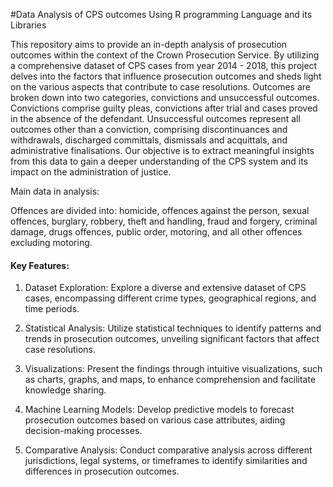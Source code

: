 #Data Analysis of CPS outcomes Using R programming Language and its Libraries

This repository aims to provide an in-depth analysis of prosecution outcomes within the context of the Crown Prosecution Service.
By utilizing a comprehensive dataset of CPS cases from year 2014 - 2018, this project delves into the factors that influence prosecution outcomes and sheds light on the various aspects that contribute to case resolutions. Outcomes are broken down into two categories, convictions and unsuccessful outcomes. Convictions comprise guilty pleas, convictions after trial and cases proved in the absence of the defendant. Unsuccessful outcomes represent all outcomes other than a conviction, comprising discontinuances and withdrawals, discharged committals, dismissals and acquittals, and administrative finalisations. Our objective is to extract meaningful insights from this data to gain a deeper understanding of the CPS system and its impact on the administration of justice.

Main data in analysis:

Offences are divided into: homicide, offences against the person, sexual offences, burglary, robbery, theft and handling, fraud and forgery, criminal damage, drugs offences, public order, motoring, and all other offences excluding motoring.

#### Key Features:

1. Dataset Exploration: Explore a diverse and extensive dataset of CPS cases, encompassing different crime types, geographical regions, and time periods.

2. Statistical Analysis: Utilize statistical techniques to identify patterns and trends in prosecution outcomes, unveiling significant factors that affect case resolutions.

3. Visualizations: Present the findings through intuitive visualizations, such as charts, graphs, and maps, to enhance comprehension and facilitate knowledge sharing.

4. Machine Learning Models: Develop predictive models to forecast prosecution outcomes based on various case attributes, aiding decision-making processes.

5. Comparative Analysis: Conduct comparative analysis across different jurisdictions, legal systems, or timeframes to identify similarities and differences in prosecution outcomes.